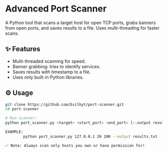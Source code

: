 # Advanced Port Scanner

A Python tool that scans a target host for open TCP ports, grabs banners from open ports, and saves results to a file. Uses multi-threading for faster scans.

## ✨ Features

- Multi-threaded scanning for speed.
- Banner grabbing: tries to identify services.
- Saves results with timestamp to a file.
- Uses only built-in Python libraries.

## ⚙️ Usage

```bash
git clone https://github.com/Evilbyt/port-scanner.git
cd port-scanner

# Run scanner:
python port_scanner.py <target> <start_port> <end_port> [--output results.txt]

EXAMPLE:
        python port_scanner.py 127.0.0.1 20 100 --output results.txt

✅ Note: Always scan only hosts you own or have permission for!

